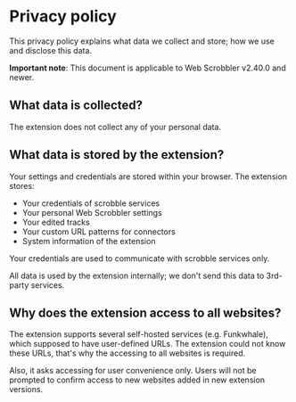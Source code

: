 # Privacy policy

This privacy policy explains what data we collect and store; how we use and disclose this data.

**Important note**: This document is applicable to Web Scrobbler v2.40.0 and newer.

## What data is collected?

The extension does not collect any of your personal data.

## What data is stored by the extension?

Your settings and credentials are stored within your browser. The extension stores:

 - Your credentials of scrobble services
 - Your personal Web Scrobbler settings
 - Your edited tracks
 - Your custom URL patterns for connectors
 - System information of the extension

Your credentials are used to communicate with scrobble services only.

All data is used by the extension internally; we don't send this data to 3rd-party services.

## Why does the extension access to all websites?

The extension supports several self-hosted services (e.g. Funkwhale), which supposed to have user-defined URLs. The extension could not know these URLs, that's why the accessing to all websites is required.

Also, it asks accessing for user convenience only. Users will not be prompted to confirm access to new websites added in new extension versions.
